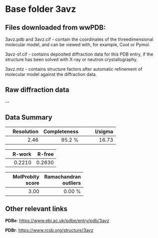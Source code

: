 # Base folder 3avz

## Files downloaded from wwPDB:

3avz.pdb and 3avz.cif - contain the coordinates of the threedimensional molecular model, and can be viewed with, for example, Coot or Pymol.

3avz-sf.cif - contains deposited diffraction data for this PDB entry, if the structure has been solved with X-ray or neutron crystallography.

3avz.mtz - contains structure factors after automatic refinement of molecular model against the diffraction data.

## Raw diffraction data

--<br> 

## Data Summary
|   | Resolution | Completeness| I/sigma |
|---|-------------:|----------------:|--------------:|
|   |2.46|95.2  %|<img width=50/>16.73|

|   | **R-work**| **R-free**   
|---|-------------:|----------------:|           
||0.2210|0.2630|

|   |**MolProbity<br>score**| **Ramachandran<br>outliers** 
|---|-------------:|----------------:|
||3.00|0.00 %|

## Other relevant links 
**PDBe**:  https://www.ebi.ac.uk/pdbe/entry/pdb/3avz
 
**PDBr**: https://www.rcsb.org/structure/3avz 

